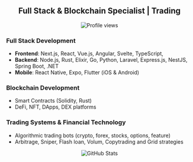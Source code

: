 <h2 align="center">Full Stack & Blockchain Specialist | Trading</h2>

<p align="center">
  <img src="https://komarev.com/ghpvc/?username=IBQ-SUP&label=Profile%20views&color=0e75b6&style=flat" alt="Profile views" />
</p>

### Full Stack Development
- **Frontend**: Next.js, React, Vue.js, Angular, Svelte, TypeScript,
- **Backend**: Node.js, Rust, Elixir, Go, Python, Laravel, Express.js, NestJS, Spring Boot, .NET
- **Mobile**: React Native, Expo, Flutter (iOS & Android)

### Blockchain Development
- Smart Contracts (Solidity, Rust)
- DeFi, NFT, DApps, DEX platforms

### Trading Systems & Financial Technology
- Algorithmic trading bots (crypto, forex, stocks, options, feature)
- Arbitrage, Sniper, Flash loan, Volum, Copytrading and Grid strategies

<p align="center">
  <img src="https://github-readme-stats.vercel.app/api?username=IBQ-SUP&show_icons=true&theme=radical" alt="GitHub Stats" />
</p>
